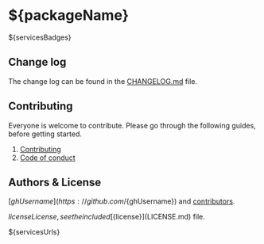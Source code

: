 # ${packageName}

${servicesBadges}

## Change log

The change log can be found in the [CHANGELOG.md](CHANGELOG.md) file.

## Contributing

Everyone is welcome to contribute. Please go through the following guides, before getting started.

1. [Contributing](https://adonisjs.com/contributing)
2. [Code of conduct](https://adonisjs.com/code-of-conduct)


## Authors & License
[${ghUsername}](https://github.com/${ghUsername}) and [contributors](https://github.com/${owner}/${repoName}/graphs/contributors).

${license} License, see the included [${license}](LICENSE.md) file.

${servicesUrls}
